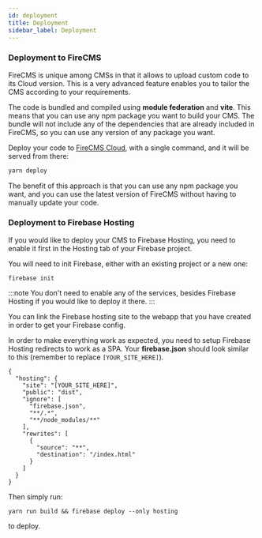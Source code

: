 ```yaml
---
id: deployment
title: Deployment
sidebar_label: Deployment
---
```


### Deployment to FireCMS

FireCMS is unique among CMSs in that it allows to upload custom code to
its Cloud version. This is a very advanced feature enables you to tailor
the CMS according to your requirements.

The code is bundled and compiled using **module federation** and
**vite**. This means that you can use any npm package you want to build your CMS.
The bundle will not include any of the dependencies that are already
included in FireCMS, so you can use any version of any package you want.

Deploy your code to [FireCMS Cloud,](https://app.firecms.co) with a single command,
and it will be served from there:

```bash
yarn deploy
```

The benefit of this approach is that you can use any npm package you want,
and you can use the latest version of FireCMS without having to manually
update your code.



### Deployment to Firebase Hosting

If you would like to deploy your CMS to Firebase Hosting, you need to enable
it first in the Hosting tab of your Firebase project.

You will need to init Firebase, either with an existing project or a new one:

```
firebase init
```

:::note
You don't need to enable any of the services, besides Firebase Hosting if you
would like to deploy it there.
:::

You can link the Firebase hosting site to the webapp that you have created
in order to get your Firebase config.

In order to make everything work as expected, you need to setup Firebase Hosting
redirects to work as a SPA. Your **firebase.json** should
look similar to this (remember to replace `[YOUR_SITE_HERE]`).

```json5
{
  "hosting": {
    "site": "[YOUR_SITE_HERE]",
    "public": "dist",
    "ignore": [
      "firebase.json",
      "**/.*",
      "**/node_modules/**"
    ],
    "rewrites": [
      {
        "source": "**",
        "destination": "/index.html"
      }
    ]
  }
}

```

Then simply run:

```
yarn run build && firebase deploy --only hosting
```

to deploy.

